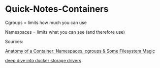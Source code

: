# Quick-Notes-Containers

Cgroups = limits how much you can use

Namespaces = limits what you can see (and therefore use)

Sources: 

[Anatomy of a Container: Namespaces, cgroups & Some Filesystem Magic](http://www.slideshare.net/jpetazzo/anatomy-of-a-container-namespaces-cgroups-some-filesystem-magic-linuxcon)

[deep dive into docker storage drivers](https://github.com/jpetazzo/jpetazzo.github.io/blob/master/assets/2015-07-01-deep-dive-into-docker-storage-drivers.html)
